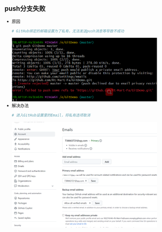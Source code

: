 ## push分支失败
- 原因
    ``` sh
    # GitHub绑定的邮箱设置为了私有，无法发送push消息等导致不成功
    ```
    ![](images/2022-10-15-12-01-16.png)
- 解决办法
    ``` sh
    # 进入GitHub设置里的Email，将私有选项取消
    ```
    ![](images/2022-10-15-12-05-30.png)